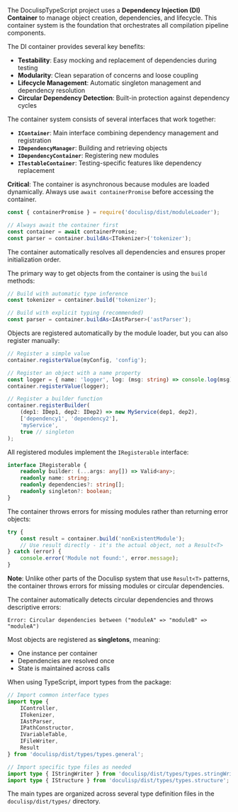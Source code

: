 <!-- (dl (section-meta Container Fundamentals)) -->

<!-- (dl (# Understanding the Container System)) -->

The DoculispTypeScript project uses a **Dependency Injection (DI) Container** to manage object creation, dependencies, and lifecycle. This container system is the foundation that orchestrates all compilation pipeline components.

<!-- (dl (## Why Dependency Injection?)) -->

The DI container provides several key benefits:

- **Testability**: Easy mocking and replacement of dependencies during testing
- **Modularity**: Clean separation of concerns and loose coupling
- **Lifecycle Management**: Automatic singleton management and dependency resolution
- **Circular Dependency Detection**: Built-in protection against dependency cycles

<!-- (dl (## Container Architecture)) -->

The container system consists of several interfaces that work together:

- **`IContainer`**: Main interface combining dependency management and registration
- **`IDependencyManager`**: Building and retrieving objects
- **`IDependencyContainer`**: Registering new modules  
- **`ITestableContainer`**: Testing-specific features like dependency replacement

<!-- (dl (## Accessing the Container)) -->

**Critical**: The container is asynchronous because modules are loaded dynamically. Always use `await containerPromise` before accessing the container.

```typescript
const { containerPromise } = require('doculisp/dist/moduleLoader');

// Always await the container first
const container = await containerPromise;
const parser = container.buildAs<ITokenizer>('tokenizer');
```

The container automatically resolves all dependencies and ensures proper initialization order.

<!-- (dl (## Building Objects)) -->

The primary way to get objects from the container is using the `build` methods:

```typescript
// Build with automatic type inference
const tokenizer = container.build('tokenizer');

// Build with explicit typing (recommended)
const parser = container.buildAs<IAstParser>('astParser');
```

<!-- (dl (## Registration Patterns)) -->

Objects are registered automatically by the module loader, but you can also register manually:

<!-- (dl (### Registering Values)) -->

```typescript
// Register a simple value
container.registerValue(myConfig, 'config');

// Register an object with a name property
const logger = { name: 'logger', log: (msg: string) => console.log(msg) };
container.registerValue(logger);
```

<!-- (dl (### Registering Builders)) -->

```typescript
// Register a builder function
container.registerBuilder(
    (dep1: IDep1, dep2: IDep2) => new MyService(dep1, dep2),
    ['dependency1', 'dependency2'],
    'myService',
    true // singleton
);
```

<!-- (dl (### Registration Interface)) -->

All registered modules implement the `IRegisterable` interface:

```typescript
interface IRegisterable {
    readonly builder: (...args: any[]) => Valid<any>;
    readonly name: string;
    readonly dependencies?: string[];
    readonly singleton?: boolean;
}
```

<!-- (dl (## Error Handling)) -->

The container throws errors for missing modules rather than returning error objects:

```typescript
try {
    const result = container.build('nonExistentModule');
    // Use result directly - it's the actual object, not a Result<T>
} catch (error) {
    console.error('Module not found:', error.message);
}
```

**Note**: Unlike other parts of the Doculisp system that use `Result<T>` patterns, the container throws errors for missing modules or circular dependencies.

<!-- (dl (## Circular Dependencies)) -->

The container automatically detects circular dependencies and throws descriptive errors:

```
Error: Circular dependencies between ("moduleA" => "moduleB" => "moduleA")
```

<!-- (dl (## Object Lifecycle)) -->

Most objects are registered as **singletons**, meaning:
- One instance per container
- Dependencies are resolved once
- State is maintained across calls

<!-- (dl (## TypeScript Integration)) -->

When using TypeScript, import types from the package:

```typescript
// Import common interface types
import type {
    IController,
    ITokenizer,
    IAstParser,
    IPathConstructor,
    IVariableTable,
    IFileWriter,
    Result
} from 'doculisp/dist/types/types.general';

// Import specific type files as needed
import type { IStringWriter } from 'doculisp/dist/types/types.stringWriter';
import type { IStructure } from 'doculisp/dist/types/types.structure';
```

The main types are organized across several type definition files in the `doculisp/dist/types/` directory.